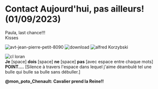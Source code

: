 # Contact Aujourd'hui, pas ailleurs! (01/09/2023)
  Paula, last chance!!!  
Kisses  

![avt-jean-pierre-petit-8090](https://github.com/LordGrrr/LordGrrr/assets/134517577/925d2cc0-31ee-43f0-8a35-e0a72b65a88a)
![download](https://github.com/LordGrrr/LordGrrr/assets/134517577/49341316-8175-448b-bfb0-5a40cc38ddeb)
![alfred Korzybski](https://github.com/LordGrrr/LordGrrr/assets/134517577/4b37aab6-7a69-43ef-93ad-2eb65e7e5670)  

![cI loran](https://github.com/LordGrrr/LordGrrr/assets/134517577/f9bb4666-e515-406c-9a8a-5c4dfb14c367)   
**Je** [space] **dois** [space] **ne** [space] **pas** [avec espace entre chaque mots] **POINT....** [Silence à travers l'espace dans lequel j'aime déambulé tel une bulle qui bulle sa bulle sans débuller.]  
  
**@mon_poto_Chenault: Cavalier prend la Reine!!**





